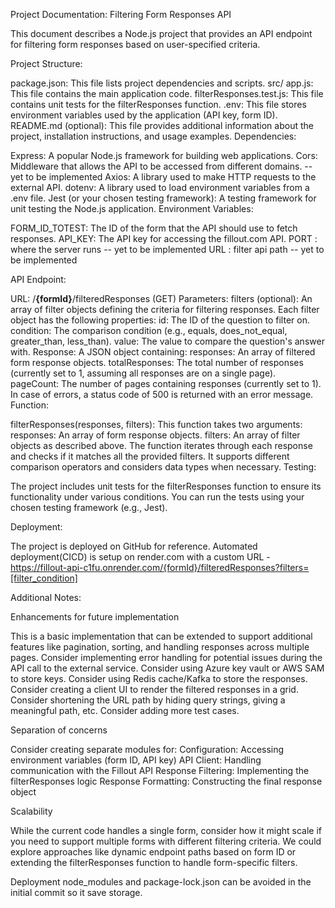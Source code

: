 Project Documentation: Filtering Form Responses API

This document describes a Node.js project that provides an API endpoint for filtering form responses based on user-specified criteria.

Project Structure:

package.json: This file lists project dependencies and scripts.
src/
app.js: This file contains the main application code.
filterResponses.test.js: This file contains unit tests for the filterResponses function.
.env: This file stores environment variables used by the application (API key, form ID).
README.md (optional): This file provides additional information about the project, installation instructions, and usage examples.
Dependencies:

Express: A popular Node.js framework for building web applications.
Cors: Middleware that allows the API to be accessed from different domains. -- yet to be implemented
Axios: A library used to make HTTP requests to the external API.
dotenv: A library used to load environment variables from a .env file.
Jest (or your chosen testing framework): A testing framework for unit testing the Node.js application.
Environment Variables:

FORM_ID_TOTEST: The ID of the form that the API should use to fetch responses.
API_KEY: The API key for accessing the fillout.com API.
PORT : where the server runs -- yet to be implemented
URL : filter api path -- yet to be implemented

API Endpoint:

URL: /**{formId}**/filteredResponses (GET)
Parameters:
filters (optional): An array of filter objects defining the criteria for filtering responses. Each filter object has the following properties:
id: The ID of the question to filter on.
condition: The comparison condition (e.g., equals, does_not_equal, greater_than, less_than).
value: The value to compare the question's answer with.
Response:
A JSON object containing:
responses: An array of filtered form response objects.
totalResponses: The total number of responses (currently set to 1, assuming all responses are on a single page).
pageCount: The number of pages containing responses (currently set to 1).
In case of errors, a status code of 500 is returned with an error message.
Function:

filterResponses(responses, filters): This function takes two arguments:
responses: An array of form response objects.
filters: An array of filter objects as described above. The function iterates through each response and checks if it matches all the provided filters. It supports different comparison operators and considers data types when necessary.
Testing:

The project includes unit tests for the filterResponses function to ensure its functionality under various conditions. You can run the tests using your chosen testing framework (e.g., Jest).

Deployment:

The project is deployed on GitHub for reference.
Automated deployment(CICD) is setup on render.com with a custom URL -  https://fillout-api-c1fu.onrender.com/{formId}/filteredResponses?filters=[filter_condition]

Additional Notes: 

Enhancements for future implementation

This is a basic implementation that can be extended to support additional features like pagination, sorting, and handling responses across multiple pages.
Consider implementing error handling for potential issues during the API call to the external service.
Consider using Azure key vault or AWS SAM to store keys.
Consider using Redis cache/Kafka to store the responses.
Consider creating a client UI to render the filtered responses in a grid.
Consider shortening the URL path by hiding query strings, giving a meaningful path, etc.
Consider adding more test cases.

Separation of concerns

Consider creating separate modules for:
Configuration: Accessing environment variables (form ID, API key)
API Client: Handling communication with the Fillout API
Response Filtering: Implementing the filterResponses logic
Response Formatting: Constructing the final response object

Scalability

While the current code handles a single form, consider how it might scale if you need to support multiple forms with different filtering criteria. We could explore approaches like dynamic endpoint paths based on form ID or extending the filterResponses function to handle form-specific filters.

Deployment
node_modules and package-lock.json can be avoided in the initial commit so it save storage.


